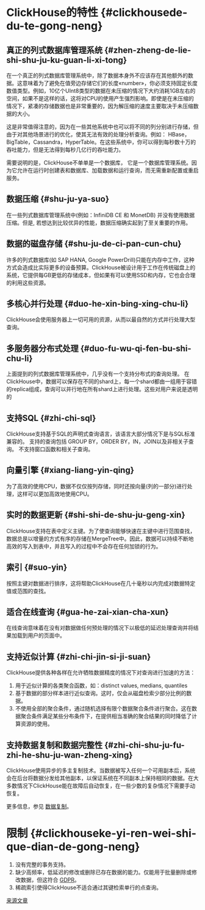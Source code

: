 
# ClickHouse的特性 {#clickhousede-du-te-gong-neng}

## 真正的列式数据库管理系统 {#zhen-zheng-de-lie-shi-shu-ju-ku-guan-li-xi-tong}

在一个真正的列式数据库管理系统中，除了数据本身外不应该存在其他额外的数据。这意味着为了避免在值旁边存储它们的长度«number»，你必须支持固定长度数值类型。例如，10亿个UInt8类型的数据在未压缩的情况下大约消耗1GB左右的空间，如果不是这样的话，这将对CPU的使用产生强烈影响。即使是在未压缩的情况下，紧凑的存储数据也是非常重要的，因为解压缩的速度主要取决于未压缩数据的大小。

这是非常值得注意的，因为在一些其他系统中也可以将不同的列分别进行存储，但由于对其他场景进行的优化，使其无法有效的处理分析查询。例如： HBase，BigTable，Cassandra，HyperTable。在这些系统中，你可以得到每秒数十万的吞吐能力，但是无法得到每秒几亿行的吞吐能力。

需要说明的是，ClickHouse不单单是一个数据库， 它是一个数据库管理系统。因为它允许在运行时创建表和数据库、加载数据和运行查询，而无需重新配置或重启服务。

## 数据压缩 {#shu-ju-ya-suo}

在一些列式数据库管理系统中(例如：InfiniDB CE 和 MonetDB) 并没有使用数据压缩。但是, 若想达到比较优异的性能，数据压缩确实起到了至关重要的作用。

## 数据的磁盘存储 {#shu-ju-de-ci-pan-cun-chu}

许多的列式数据库(如 SAP HANA, Google PowerDrill)只能在内存中工作，这种方式会造成比实际更多的设备预算。ClickHouse被设计用于工作在传统磁盘上的系统，它提供每GB更低的存储成本，但如果有可以使用SSD和内存，它也会合理的利用这些资源。

## 多核心并行处理 {#duo-he-xin-bing-xing-chu-li}

ClickHouse会使用服务器上一切可用的资源，从而以最自然的方式并行处理大型查询。

## 多服务器分布式处理 {#duo-fu-wu-qi-fen-bu-shi-chu-li}

上面提到的列式数据库管理系统中，几乎没有一个支持分布式的查询处理。
在ClickHouse中，数据可以保存在不同的shard上，每一个shard都由一组用于容错的replica组成，查询可以并行地在所有shard上进行处理。这些对用户来说是透明的

## 支持SQL {#zhi-chi-sql}

ClickHouse支持基于SQL的声明式查询语言，该语言大部分情况下是与SQL标准兼容的。
支持的查询包括 GROUP BY，ORDER BY，IN，JOIN以及非相关子查询。
不支持窗口函数和相关子查询。

## 向量引擎 {#xiang-liang-yin-qing}

为了高效的使用CPU，数据不仅仅按列存储，同时还按向量(列的一部分)进行处理，这样可以更加高效地使用CPU。

## 实时的数据更新 {#shi-shi-de-shu-ju-geng-xin}

ClickHouse支持在表中定义主键。为了使查询能够快速在主键中进行范围查找，数据总是以增量的方式有序的存储在MergeTree中。因此，数据可以持续不断地高效的写入到表中，并且写入的过程中不会存在任何加锁的行为。

## 索引 {#suo-yin}

按照主键对数据进行排序，这将帮助ClickHouse在几十毫秒以内完成对数据特定值或范围的查找。

## 适合在线查询 {#gua-he-zai-xian-cha-xun}

在线查询意味着在没有对数据做任何预处理的情况下以极低的延迟处理查询并将结果加载到用户的页面中。

## 支持近似计算 {#zhi-chi-jin-si-ji-suan}

ClickHouse提供各种各样在允许牺牲数据精度的情况下对查询进行加速的方法：

1.  用于近似计算的各类聚合函数，如：distinct values, medians, quantiles
2.  基于数据的部分样本进行近似查询。这时，仅会从磁盘检索少部分比例的数据。
3.  不使用全部的聚合条件，通过随机选择有限个数据聚合条件进行聚合。这在数据聚合条件满足某些分布条件下，在提供相当准确的聚合结果的同时降低了计算资源的使用。

## 支持数据复制和数据完整性 {#zhi-chi-shu-ju-fu-zhi-he-shu-ju-wan-zheng-xing}

ClickHouse使用异步的多主复制技术。当数据被写入任何一个可用副本后，系统会在后台将数据分发给其他副本，以保证系统在不同副本上保持相同的数据。在大多数情况下ClickHouse能在故障后自动恢复，在一些少数的复杂情况下需要手动恢复。

更多信息，参见 [数据复制](../engines/table_engines/mergetree_family/replication.md)。

# 限制 {#clickhouseke-yi-ren-wei-shi-que-dian-de-gong-neng}

1.  没有完整的事务支持。
2.  缺少高频率，低延迟的修改或删除已存在数据的能力。仅能用于批量删除或修改数据，但这符合 [GDPR](https://gdpr-info.eu)。
3.  稀疏索引使得ClickHouse不适合通过其键检索单行的点查询。

[来源文章](https://clickhouse.tech/docs/en/introduction/distinctive_features/) <!--hide-->
